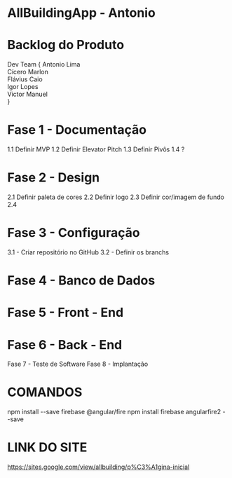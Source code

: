 # AllBuildingApp - Antonio

# Backlog do Produto

Dev Team {
Antonio Lima<br>
Cícero Marlon<br>
Flávius Caio<br>
Igor Lopes<br>
Victor Manuel<br>
}


# Fase 1 - Documentação
1.1 Definir MVP
1.2 Definir Elevator Pitch
1.3 Definir Pivôs
1.4 ?
# Fase 2 - Design
2.1 Definir paleta de cores
2.2 Definir logo
2.3 Definir cor/imagem de fundo
2.4


# Fase 3 - Configuração
3.1 - Criar repositório no GitHub
3.2 - Definir os branchs

# Fase 4 - Banco de Dados

# Fase 5 - Front - End
# Fase 6 - Back - End

Fase 7 - Teste de Software
Fase 8 - Implantação

# COMANDOS
npm install --save firebase @angular/fire
npm install firebase  angularfire2 --save

# LINK DO SITE
https://sites.google.com/view/allbuilding/p%C3%A1gina-inicial